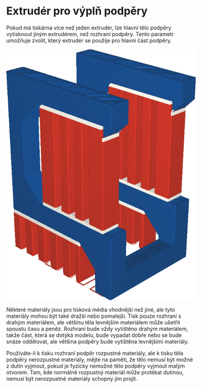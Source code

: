 Extrudér pro výplň podpěry
====
Pokud má tiskárna více než jeden extrudér, lze hlavní tělo podpěry vytisknout jiným extrudérem, než rozhraní podpěry. Tento parametr umožňuje zvolit, který extrudér se použije pro hlavní část podpěry.

![Tělo podpěry je vytištěno oranžově, ale rozhraní je bílé](../../../articles/images/support_infill_extruder_nr.png)

Některé materiály jsou pro tisková média vhodnější než jiné, ale tyto materiály mohou být také dražší nebo pomalejší. Tisk pouze rozhraní s drahým materiálem, ale většinu těla levnějším materiálem může ušetřit spoustu času a peněz. Rozhraní bude vždy vytištěno drahým materiálem, takže část, která se dotýká modelu, bude vypadat dobře nebo se bude snáze oddělovat, ale většina podpěry bude vytištěna levnějšími materiály.

Používáte-li k tisku rozhraní podpěr rozpustné materiály, ale k tisku těla podpěry nerozpustné materiály, mějte na paměti, že tělo nemusí být možné z dutin vyjmout, pokud je fyzicky nemožné tělo podpěry vyjmout malým otvorem. Tam, kde normálně rozpustný materiál může protékat dutinou, nemusí být nerozpustné materiály schopny jím projít.
